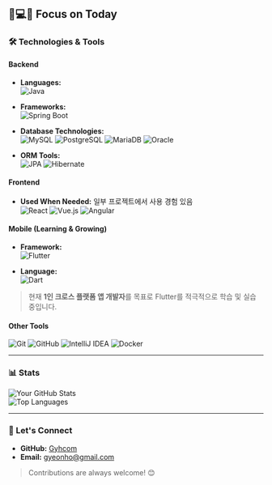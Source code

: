## 📝💻🦾 Focus on Today

### 🛠️ Technologies & Tools

#### **Backend**
- **Languages:**  
  ![Java](https://img.shields.io/badge/Java-007396?style=flat&logo=java&logoColor=white)

- **Frameworks:**  
  ![Spring Boot](https://img.shields.io/badge/Spring%20Boot-6DB33F?style=flat&logo=spring-boot&logoColor=white)

- **Database Technologies:**  
  ![MySQL](https://img.shields.io/badge/MySQL-4479A1?style=flat&logo=mysql&logoColor=white)
  ![PostgreSQL](https://img.shields.io/badge/PostgreSQL-4169E1?style=flat&logo=postgresql&logoColor=white)
  ![MariaDB](https://img.shields.io/badge/MariaDB-003545?style=flat&logo=mariadb&logoColor=white)
  ![Oracle](https://img.shields.io/badge/Oracle-F80000?style=flat&logo=oracle&logoColor=white)

- **ORM Tools:**  
  ![JPA](https://img.shields.io/badge/JPA-E34F26?style=flat&logo=hibernate&logoColor=white)
  ![Hibernate](https://img.shields.io/badge/Hibernate-59666C?style=flat&logo=hibernate&logoColor=white)

#### **Frontend**
- **Used When Needed:** 일부 프로젝트에서 사용 경험 있음  
  ![React](https://img.shields.io/badge/React-61DAFB?style=flat&logo=react&logoColor=black)
  ![Vue.js](https://img.shields.io/badge/Vue.js-4FC08D?style=flat&logo=vue.js&logoColor=white)
  ![Angular](https://img.shields.io/badge/Angular-DD0031?style=flat&logo=angular&logoColor=white)

#### **Mobile (Learning & Growing)**
- **Framework:**  
  ![Flutter](https://img.shields.io/badge/Flutter-02569B?style=flat&logo=flutter&logoColor=white)

- **Language:**  
  ![Dart](https://img.shields.io/badge/Dart-0175C2?style=flat&logo=dart&logoColor=white)

> 현재 **1인 크로스 플랫폼 앱 개발자**를 목표로 Flutter를 적극적으로 학습 및 실습 중입니다.

#### **Other Tools**
![Git](https://img.shields.io/badge/Git-F05032?style=flat&logo=git&logoColor=white)
![GitHub](https://img.shields.io/badge/GitHub-181717?style=flat&logo=github&logoColor=white)
![IntelliJ IDEA](https://img.shields.io/badge/IntelliJ%20IDEA-000000?style=flat&logo=intellij-idea&logoColor=white)
![Docker](https://img.shields.io/badge/Docker-2496ED?style=flat&logo=docker&logoColor=white)

---

### 📊 Stats

![Your GitHub Stats](https://github-readme-stats.vercel.app/api?username=gyhcom&show_icons=true&theme=radical)  
![Top Languages](https://github-readme-stats.vercel.app/api/top-langs/?username=gyhcom&layout=compact&theme=radical)

---

### 🤝 Let's Connect

- **GitHub:** [Gyhcom](https://github.com/gyhcom)  
- **Email:** gyeonho@gmail.com

> Contributions are always welcome! 😊
